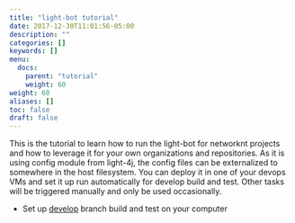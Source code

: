 ```yaml
---
title: "light-bot tutorial"
date: 2017-12-30T11:01:56-05:00
description: ""
categories: []
keywords: []
menu:
  docs:
    parent: "tutorial"
    weight: 60
weight: 60
aliases: []
toc: false
draft: false
---
```


This is the tutorial to learn how to run the light-bot for networknt projects and how
to leverage it for your own organizations and repositories. As it is using config module
from light-4j, the config files can be externalized to somewhere in the host filesystem.
You can deploy it in one of your devops VMs and set it up run automatically for develop build
and test. Other tasks will be triggered manually and only be used occasionally.


* Set up [develop][] branch build and test on your computer




[develop]: /tutorial/bot/local-develop/